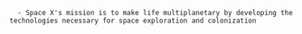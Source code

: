       - Space X's mission is to make life multiplanetary by developing the technologies necessary for space exploration and colonization


